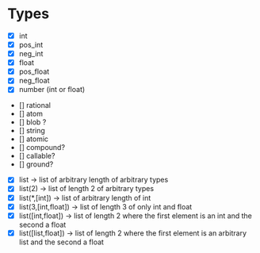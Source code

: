 # Types
<!-- https://propertesting.com/book_stateless_properties.html -->
- [x] int
- [x] pos_int
- [x] neg_int
- [x] float
- [x] pos_float
- [x] neg_float
- [x] number (int or float)
- [] rational
- [] atom
- [] blob ?
- [] string
- [] atomic
- [] compound?
- [] callable?
- [] ground?
- [x] list -> list of arbitrary length of arbitrary types
- [x] list(2) -> list of length 2 of arbitrary types
- [x] list(*,[int]) -> list of arbitrary length of int
- [x] list(3,[int,float]) -> list of length 3 of only int and float
- [x] list([int,float]) -> list of length 2 where the first element is an int and the second a float
- [x] list([list,float]) -> list of length 2 where the first element is an arbitrary list and the second a float